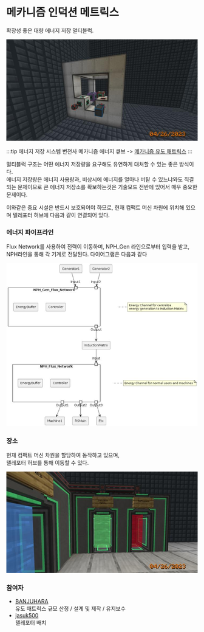 # 메카니즘 인덕션 메트릭스

확장성 좋은 대량 에너지 저장 멀티블럭.

![asdf](../../asset/systems/mk_induction_matrix/main.jpg)

<!-- tag_target_open:frame:energy_storage_generations -->
:::tip 에너지 저장 시스템 변천사
메카니즘 에너지 큐브 -> [메카니즘 유도 매트릭스](mk_induction_matrix.md)
:::
<!-- tag_close -->

멀티블럭 구조는 어떤 에너지 저장량을 요구해도 유연하게 대처할 수 있는 좋은 방식이다.  
에너지 저장량은 에너지 사용량과, 비상시에 에너지를 얼마나 버팉 수 있느냐와도 직결되는 문제이므로 큰 에너지 저장소를 확보하는것은 기술모드 전반에 있어서 매우 중요한 문제이다.

이와같은 중요 시설은 반드시 보호되어야 하므로, 현재 컴팩트 머신 차원에 위치해 있으며
텔레포터 허브에 다음과 같이 연결되어 있다.  

### 에너지 파이프라인

Flux Network를 사용하여 전력이 이동하며, NPH_Gen 라인으로부터 입력을 받고, NPH라인을 통해 각 기계로 전달된다.
다이어그램은 다음과 같다

![asdf](../../asset/systems/mk_induction_matrix/FluxtNewtork.jpg)

### 장소

현재 컴팩트 머신 차원을 할당하여 동작하고 있으며,  
텔레포터 허브를 통해 이동할 수 있다.

![asdf](../../asset/systems/mk_induction_matrix/gate.jpg)


### 참여자
<!-- tag_source_open:link_list:member_contribute -->
- [BANJUHARA](../members/BANJUHARA.md)  
유도 매트릭스 규모 산정 / 설계 및 제작 / 유지보수
- [jasuk500](../members/jasuk500.md)  
텔레포터 배치
<!-- tag_close-->